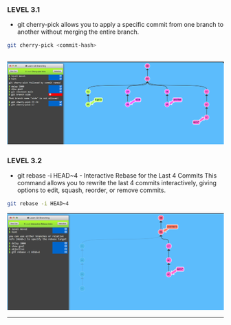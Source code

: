 ### LEVEL 3.1
* git cherry-pick allows you to apply a specific commit from one branch to another without merging the entire branch.
```bash
git cherry-pick <commit-hash>
```

![alt text](../screenshots/image-8.png)
---


### LEVEL 3.2
* git rebase -i HEAD~4 - Interactive Rebase for the Last 4 Commits
This command allows you to rewrite the last 4 commits interactively, giving options to edit, squash, reorder, or remove commits.

```bash
git rebase -i HEAD~4
```
![alt text](../screenshots/image-9.png)

---
